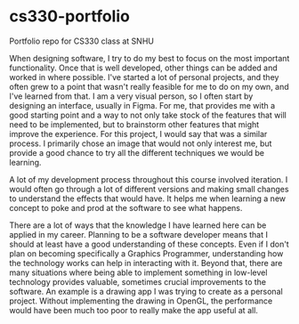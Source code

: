 # cs330-portfolio
Portfolio repo for CS330 class at SNHU

When designing software, I try to do my best to focus on the most important functionality. Once that is well developed, other things can be added and worked in where possible. I've started a lot of personal projects, and they often grew to a point that wasn't really feasible for me to do on my own, and I've learned from that. I am a very visual person, so I often start by designing an interface, usually in Figma. For me, that provides me with a good starting point and a way to not only take stock of the features that will need to be implemented, but to brainstorm other features that might improve the experience. For this project, I would say that was a similar process. I primarily chose an image that would not only interest me, but provide a good chance to try all the different techniques we would be learning. 

A lot of my development process throughout this course involved iteration. I would often go through a lot of different versions and making small changes to understand the effects that would have. It helps me when learning a new concept to poke and prod at the software to see what happens.

There are a lot of ways that the knowledge I have learned here can be applied in my career. Planning to be a software developer means that I should at least have a good understanding of these concepts. Even if I don't plan on becoming specifically a Graphics Programmer, understanding how the technology works can help in interacting with it. Beyond that, there are many situations where being able to implement something in low-level technology provides valuable, sometimes crucial improvements to the software. An example is a drawing app I was trying to create as a personal project. Without implementing the drawing in OpenGL, the performance would have been much too poor to really make the app useful at all.
